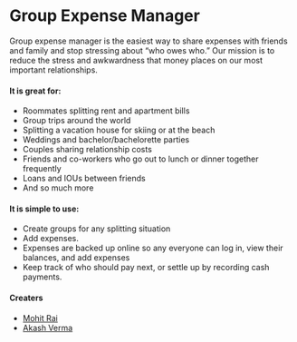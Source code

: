 # Group Expense Manager

Group expense manager is the easiest way to share expenses with friends and family and stop stressing about “who owes who.” 
Our mission is to reduce the stress and awkwardness that money places on our most important relationships.

#### It is great for:
- Roommates splitting rent and apartment bills
- Group trips around the world
- Splitting a vacation house for skiing or at the beach
- Weddings and bachelor/bachelorette parties
- Couples sharing relationship costs
- Friends and co-workers who go out to lunch or dinner together frequently
- Loans and IOUs between friends 
- And so much more

#### It is simple to use:
- Create groups for any splitting situation
- Add expenses.
- Expenses are backed up online so any everyone can log in, view their balances, and add expenses
- Keep track of who should pay next, or settle up by recording cash payments.

#### Creaters
- [Mohit Rai](https://github.com/cenation092)
- [Akash Verma](https://github.com/akashvermaofskt)
